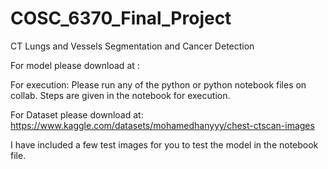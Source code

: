# COSC_6370_Final_Project
CT Lungs and Vessels Segmentation and Cancer Detection

For model please download at :

For execution: Please run any of the python or python notebook files on collab. Steps are given in the notebook for execution.

For Dataset please download at: https://www.kaggle.com/datasets/mohamedhanyyy/chest-ctscan-images

I have included a few test images for you to test the model in the notebook file.
